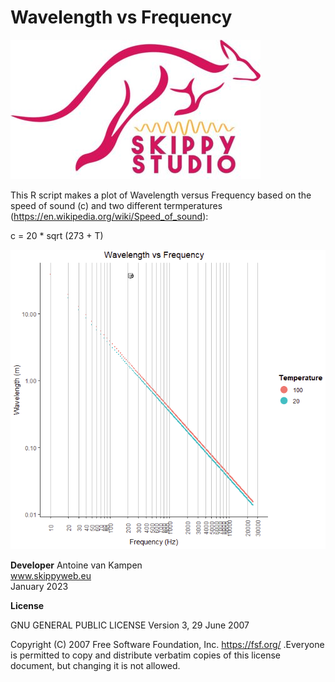 # Wavelength vs Frequency



![](https://github.com/SkippyWeb/Images/blob/main/SkippyStudio.jpg)



This R script makes a plot of Wavelength versus Frequency based on the speed of sound (c) and two different termperatures (https://en.wikipedia.org/wiki/Speed_of_sound):

c = 20 * sqrt (273 + T) 



![](https://github.com/SkippyWeb/Images/blob/main/WaveLength-Frequency.png)



**Developer**
    Antoine van Kampen   
    www.skippyweb.eu  
    January 2023  







**License**

GNU GENERAL PUBLIC LICENSE
Version 3, 29 June 2007

Copyright (C) 2007 Free Software Foundation, Inc. <https://fsf.org/> .Everyone is permitted to copy and distribute verbatim copies of this license document, but changing it is not allowed.

